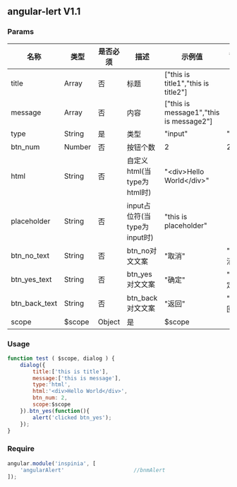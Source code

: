 ## angular-lert V1.1
### Params

名称 | 类型 | 是否必须 | 描述 | 示例值 | 默认值
--- |---|---|---|---|---
title   | Array | 否 | 标题 | ["this is title1","this is title2"]
message | Array | 否 | 内容 | ["this is message1","this is message2"]
type    | String | 是 | 类型 | "input" | "text"
btn_num | Number | 否 | 按钮个数 | 2 | 2
html    | String | 否 | 自定义html(当type为html时) | "\<div>Hello World\</div>"
placeholder | String | 否 | input占位符(当type为input时) | "this is placeholder"
btn_no_text | String | 否 | btn_no对文文案 | "取消" | "取消"
btn_yes_text | String | 否 | btn_yes对文文案 | "确定" | "确定"
btn_back_text | String | 否 | btn_back对文文案 | "返回" | "返回"
scope | $scope | Object | 是 | $scope

### Usage
```js
function test ( $scope, dialog ) {
    dialog({
    	title:['this is title'],
    	message:['this is message'],
    	type:'html',
    	html:'<div>Hello World</div>',
    	btn_num: 2,
    	scope:$scope
    }).btn_yes(function(){
    	alert('clicked btn_yes');
    });
}
```

### Require
```js
angular.module('inspinia', [
    'angularAlert'						//bnmAlert
]);
```
